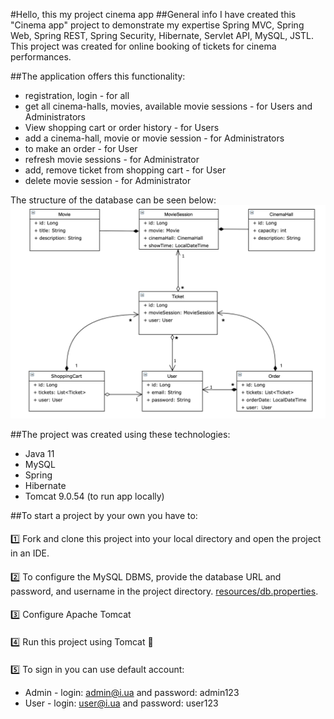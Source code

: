 #Hello, this my project cinema app
##General info
I have created this "Cinema app" project to demonstrate my expertise Spring MVC, Spring Web, Spring REST, Spring Security, Hibernate, Servlet API, MySQL, JSTL. This project was created for online booking of tickets for cinema performances.

##The application offers this functionality:
- registration, login - for all
- get all cinema-halls, movies, available movie sessions - for Users and Administrators
- View shopping cart or order history - for Users
- add a cinema-hall, movie or movie session - for Administrators
- to make an order - for User
- refresh movie sessions - for Administrator
- add, remove ticket from shopping cart - for User
- delete movie session - for Administrator

The structure of the database can be seen below:
![pic](Cinema_Uml.png)

##The project was created using these technologies:
- Java 11
- MySQL
- Spring
- Hibernate
- Tomcat 9.0.54 (to run app locally)

##To start a project by your own you have to:
####
1️⃣ Fork and clone this project into your local directory and open the project in an IDE.
####
2️⃣ To configure the MySQL DBMS, provide the database URL and password, and username in the project directory.
<a href="https://github.com/Andruwa808/cinema-app/src/main/resources/db.properties">resources/db.properties</a>.
####
3️⃣ Configure Apache Tomcat
####
4️⃣
Run this project using Tomcat 🚀
####
5️⃣ To sign in you can use default account:
- Admin - login: admin@i.ua and password: admin123
- User - login: user@i.ua and password: user123